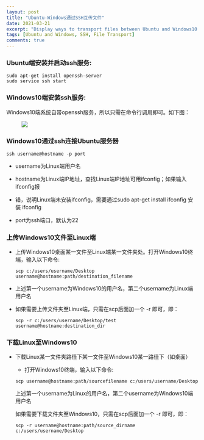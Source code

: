 ```yaml
---
layout: post
title: "Ubuntu-Windows通过SSH互传文件"
date: 2021-03-21
excerpt: "Display ways to transport files between Ubuntu and Windows10 using SSH"
tags: [Ubuntu and Windows, SSH, File Transport]
comments: true
---
```


### ​​Ubuntu端安装并启动ssh服务:

~~~
sudo apt-get install openssh-server
sudo service ssh start
~~~

### Windows10端安装ssh服务:

Windows10端系统自带openssh服务，所以只需在命令行调用即可。如下图：

<figure>
    <a href="http://blog.askadc.com/wp-content/uploads/2020/04/check-openssh.jpg"><img src="http://blog.askadc.com/wp-content/uploads/2020/04/check-openssh.jpg"></a>
</figure>

### Windows10通过ssh连接Ubuntu服务器
    
~~~
ssh username@hostname -p port
~~~

- username为Linux端用户名

- hostname为Linux端IP地址，查找Linux端IP地址可用ifconfig；如果输入ifconfig报
- 错，说明Linux端未安装ifconfig，需要通过sudo apt-get install ifconfig 安装 ifconfig
- port为ssh端口，默认为22

### 上传Windows10文件至Linux端

- 上传Windows10桌面某一文件至Linux端某一文件夹处。打开Windows10终端，输入以下命令:

  ~~~
  scp c:/users/username/Desktop username@hostname:path/destination_filename
  ~~~

- 上述第一个username为Windows10的用户名，第二个username为Linux端用户名
  
- 如果需要上传文件夹至Linux端，只需在scp后面加一个 -r 即可，即：
  
  ~~~      
  scp -r c:/users/username/Desktop/test username@hostname:destination_dir
  ~~~

### 下载Linux至Windows10

- 下载Linux某一文件夹路径下某一文件至Windows10某一路径下（如桌面）

   - 打开Windows10终端，输入以下命令:
    
    ~~~    
    scp username@hostname:path/sourcefilename c:/users/username/Desktop
    ~~~  
    
    上述第一个username为Linux的用户名，第二个username为Windows10端用户名
  
    如果需要下载文件夹至Windows10，只需在scp后面加一个 -r 即可，即：

    ~~~
    scp -r username@hostname:path/source_dirname c:/users/username/Desktop
    ~~~
